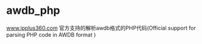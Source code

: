 # awdb_php
www.ipplus360.com 官方支持的解析awdb格式的PHP代码(Official support for parsing PHP code in AWDB format ) 
